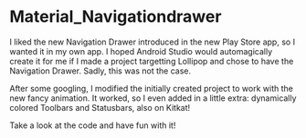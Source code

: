 Material_Navigationdrawer
=========================

I liked the new Navigation Drawer introduced in the new Play Store app, so I wanted it in my own app.
I hoped Android Studio would automagically create it for me if I made a project targetting Lollipop and chose to have the Navigation Drawer.
Sadly, this was not the case.

After some googling, I modified the initially created project to work with the new fancy animation.
It worked, so I even added in a little extra: dynamically colored Toolbars and Statusbars, also on Kitkat!

Take a look at the code and have fun with it!
